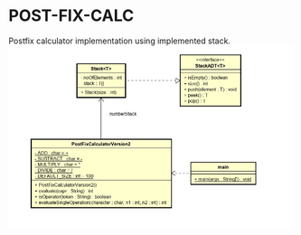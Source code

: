 # POST-FIX-CALC
Postfix calculator implementation using implemented stack.
![alt text](https://raw.githubusercontent.com/gundarsv/POST-FIX-CALC/master/Diagram_Image.jpg)
